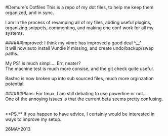 <!--My (demuredemeanor) readme
http://github.com/demure/dotfiles
https://gitorious.org/demure/dotfiles/
-->
#Demure's Dotfiles
This is a repo of my dot files, to help me keep them organized, and in sync.

I am in the process of revamping all of my files, adding useful plugins,
organizing snippets, commenting, and making one conf work for all my systems.

######Improved:
I think my vimrc has improved a good deal ^__^  
It will now auto install Vundle if missing, and create undo/backup/swap paths.

My PS1 is much simpl.... Err, neater?  
The machine test is much more consise, and the git check quite useful.

Bashrc is now broken up into sub sourced files, much more orginzation potential.

######Plans:
For tmux, I am still debating to use powerline or not...  
One of the annoying issues is that the current beta seems pretty confusing.

<BR>
**PS.** If you happen to have advice, I certainly would be interested in ways to
improve my setup.

26MAY2013
